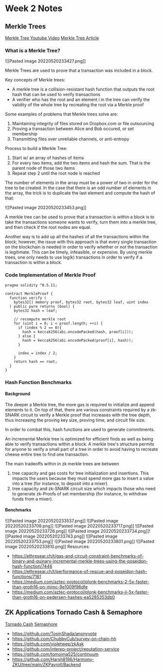 # Week 2 Notes

## Merkle Trees

[Merkle Tree Youtube Video](https://www.youtube.com/watch?v=n6nEPaE7KZ8&t=1s&ab_channel=SmartContractProgrammer)
[Merkle Tree Article](https://decentralizedthoughts.github.io/2020-12-22-what-is-a-merkle-tree/)

### What is a Merkle Tree?

![[Pasted image 20220520233427.png]]

Merkle Trees are used to prove that a transaction was included in a block.

Key concepts of Merkle trees:
* A merkle tree is a collision-resistant hash function that outputs the root hash that can be used to verify transactions
* A verifier who has the root and an element i in the tree can verify the validity of the whole tree by recreating the root via a Merkle proof

Some examples of problems that Merkle trees solve are:
1) Maintaining integrity of files stored on Dropbox.com or file outsourcing
2) Proving a transaction between Alice and Bob occured, or set membership
3) Transmitting files over unreliable channels, or anti-entropy

Process to build a Merkle Tree:
1) Start w/ an array of hashes of items
2) For every two items, add the two items and hash the sum. That is the parent node of those two items
3) Repeat step 2 until the root node is reached

The number of elements in the array must be a power of two in order for the tree to be created. In the case that there is an odd number of elements in the array, the trick is to duplicate the last element and compute the hash of that:

![[Pasted image 20220520233453.png]]

A merkle tree can be used to prove that a transaction is within a block is to take the transactions someone wants to verify, turn them into a merkle tree, and then check if the root nodes are equal.

Another way is to add up all the hashes of all the transactions within the block; however, the issue with this approach is that every single transaction on the blockchain is needed in order to verify whether or not the transaction is legitimate. This can be timely, infeasible, or expensive. By using merkle trees, one only needs to use log(k) transactions in order to verify if a transaction is within a block.

### Code Implementation of Merkle Proof

```
pragma solidity ^0.5.11;

contract MerkleProof {
  function verify (
    bytes32[] memory proof, bytes32 root, bytes32 leaf, uint index
  ) public pure returns (bool) {
    bytes32 hash = leaf;

    // recompute merkle root
    for (uint i = 0; i < proof.length; ++i) { 
      if (index % 2 == 0){
        hash = keccak256(abi.encodePacked(hash, proof[i]));
      } else {
        hash = keccak256(abi.encodePacked(proof[i], hash));
      }

      index = index / 2;
    }
    return hash == root;
  }
}
```

### Hash Function Benchmarks

#### Background
The deeper a Merkle tree, the more gas is required to initialize and append elements to it. On top of that, there are various constraints required by a zk-SNARK circuit to verify a Merkle proof that increases with the tree depth, thus increasing the proving key size, proving time, and circuit file size.

In order to combat this, hash functions are used to generate commitments.

An incremental Merkle tree is optimized for efficient finds as well as being able to verify transactions within a block. A merkle tree's structure permits for anyone to verify a small part of a tree in order to avoid having to recreate cheese entire tree to find one transaction.

The main tradeoffs within in zk merkle trees are between 

1) tree capacity and gas costs for tree initialization and insertions. This impacts the users because they must spend more gas to insert a value into a tree (for instance, to deposit into a mixer).
2) tree capacity and zk-SNARK circuit size which impacts those who need to generate zk-Proofs of set membership (for instance, to withdraw funds from a mixer).

#### Benchmarks
![[Pasted image 20220520233537.png]]
![[Pasted image 20220520233709.png]]
![[Pasted image 20220520233717.png]]
![[Pasted image 20220520233726.png]]
![[Pasted image 20220520233734.png]]![[Pasted image 20220520233743.png]]
![[Pasted image 20220520233753.png]]
![[Pasted image 20220520233801.png]]
![[Pasted image 20220520233810.png]]
Resources:
* https://ethresear.ch/t/gas-and-circuit-constraint-benchmarks-of-binary-and-quinary-incremental-merkle-trees-using-the-poseidon-hash-function/7446
* https://ethresear.ch/t/performance-of-rescue-and-poseidon-hash-functions/7161
* https://medium.com/aztec-protocol/plonk-benchmarks-2-5x-faster-than-groth16-on-mimc-9e1009f96dfe
* https://medium.com/aztec-protocol/plonk-benchmarks-ii-5x-faster-than-groth16-on-pedersen-hashes-ea5285353db0

## ZK Applications Tornado Cash & Semaphore

[Tornado Cash](https://www.youtube.com/watch?v=XSYHDi3KjiE&t=1s&ab_channel=HarmonyProtocol)
[Semaphore](https://medium.com/coinmonks/to-mixers-and-beyond-presenting-semaphore-a-privacy-gadget-built-on-ethereum-4c8b00857c9b)
* https://github.com/TosinShada/anonyvote
* https://github.com/ChubbyCub/survey-on-chain-hh
* https://github.com/violetwee/zkAsk
* https://github.com/interep-project/reputation-service
* https://github.com/tomoima525/continuum
* https://github.com/Harsh8196/Harmony-ZKU/tree/main/ZKPayroll/Backend